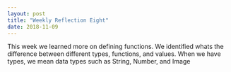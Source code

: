 ```yaml
---
layout: post
title: "Weekly Reflection Eight"
date: 2018-11-09
---
```


This week we learned more on defining functions. We identified whats the difference between different types, functions, and values. When we have types, we mean data types such as String, Number, and Image 
